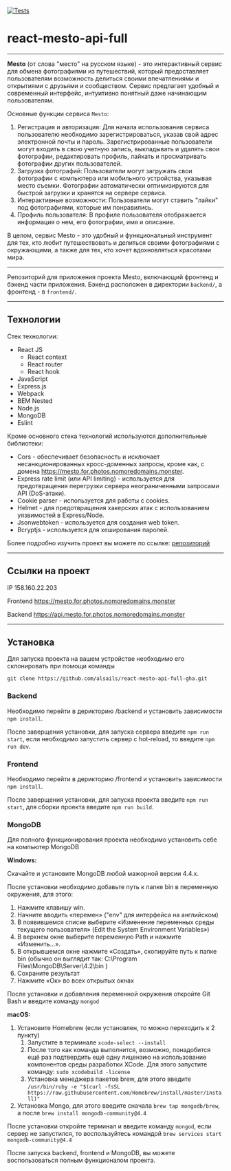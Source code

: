 [![Tests](https://github.com/yandex-praktikum/react-mesto-api-full-gha/actions/workflows/tests.yml/badge.svg)](https://github.com/yandex-praktikum/react-mesto-api-full-gha/actions/workflows/tests.yml)
# react-mesto-api-full
------
**Mesto** (от слова "место" на русском языке) - это интерактивный сервис для обмена фотографиями из путешествий, который предоставляет пользователям возможность делиться своими впечатлениями и открытиями с друзьями и сообществом. Сервис предлагает удобный и современный интерфейс, интуитивно понятный даже начинающим пользователям.

Основные функции сервиса `Mesto`:
1. Регистрация и авторизация: Для начала использования сервиса пользователю необходимо зарегистрироваться, указав свой адрес электронной почты и пароль. Зарегистрированные пользователи могут входить в свою учетную запись, выкладывать и удалять свои фотографии, редактировать профиль, лайкать и просматривать фотографии других пользователей.
2. Загрузка фотографий: Пользователи могут загружать свои фотографии с компьютера или мобильного устройства, указывая место съемки. Фотографии автоматически оптимизируются для быстрой загрузки и хранятся на сервере сервиса.
3. Интерактивные возможности: Пользователи могут ставить "лайки" под фотографиями, которые им понравились.
4. Профиль пользователя: В профиле пользователя отображается информация о нем, его фотографии, имя и описание.

В целом, сервис Mesto - это удобный и функциональный инструмент для тех, кто любит путешествовать и делиться своими фотографиями с окружающими, а также для тех, кто хочет вдохновляться красотами мира.

------

Репозиторий для приложения проекта Mesto, включающий фронтенд и бэкенд части приложения.
Бэкенд расположен в директории `backend/`, а фронтенд - в `frontend/`.

------
## Технологии

Стек технологии:
* React JS
  * React context
  * React router
  * React hook
* JavaScript
* Express.js
* Webpack
* BEM Nested
* Node.js
* MongoDB
* Eslint

Кроме основного стека технологий используются дополнительные библиотеки:
* Cors - обеспечивает безопасность и исключает несанкционированных кросс-доменных запросы, кроме как, с домена https://mesto.for.photos.nomoredomains.monster.
* Express rate limit (или API limiting) - используется для предотвращения перегрузки сервера неограниченными запросами API (DoS-атаки).
* Сookie parser - используется для работы с cookies.
* Helmet - для предотвращения хакерских атак с использованием уязвимостей в Express/Node.
* Jsonwebtoken - используется для создания web token.
* Bcryptjs - используется для хеширования паролей.

Более подробно изучить проект вы можете по ссылке: [репозиторий](https://github.com/alsails/react-mesto-api-full-gha.git)

------
## Ссылки на проект

IP 158.160.22.203

Frontend https://mesto.for.photos.nomoredomains.monster

Backend https://api.mesto.for.photos.nomoredomains.monster

------
## Установка

Для запуска проекта на вашем устройстве необходимо его склонировать при помощи команды

`git clone https://github.com/alsails/react-mesto-api-full-gha.git`

### Backend

Необходимо перейти в дерикторию /backend и установить зависимости `npm install`.

После заверщения установки, для запуска сервера введите `npm run start`, если необходимо запустить сервер с hot-reload,
то введите `npm run dev`.

### Frontend
Необходимо перейти в дерикторию /frontend и установить зависимости `npm install`.

После заверщения установки, для запуска проекта введите `npm run start`, для сборки проекта введите `npm run build`.

### MongoDB
Для полного функционирования проекта необходимо установить себе на компьютер MongoDB

**Windows:**

Скачайте и установите MongoDB любой мажорной версии 4.4.x.

После установки необходимо добавьте путь к папке bin в переменную окружения, для этого:
1. Нажмите клавишу win.
2. Начните вводить «перемен» ("env" для интерфейса на английском)
3. В появившемся списке выберите «Изменение переменных среды текущего пользователя» (Edit the System Environment Variables»)
4. В верхнем окне выберите переменную Path и нажмите «Изменить...».
5. В открывшемся окне нажмите «Создать», скопируйте путь к папке bin (обычно он выглядит так: C:\Program Files\MongoDB\Server\4.2\bin ) 
6. Сохраните результат
7. Нажмите «Ок» во всех открытых окнах

После установки и добавления переменной окружения откройте Git Bash и введите команду `mongod`

**macOS:**
1. Установите Homebrew (если установлен, то можно переходить к 2 пункту)
   1. Запустите в терминале 
   `xcode-select --install`
   2. После того как команда выполнится, возможно, понадобится ещё раз подтвердить ещё одну лицензию на использование 
      компонентов среды разработки XCode. Для этого запустите команду: `sudo xcodebuild -license`
   3. Установка менеджера пакетов brew, для этого введите `/usr/bin/ruby -e "$(curl -fsSL https://raw.githubusercontent.com/Homebrew/install/master/install)"`
2. Установка Mongo, для этого введите сначала `brew tap mongodb/brew`, а после `brew install mongodb-community@4.4`

После установки откройте терминал и введите команду `mongod`, если сервер не запустился, то воспользуйтесь командой `brew services start mongodb-community@4.4`

После запуска backend, frontend и MongoDB, вы можете воспользоваться полным функционалом проекта.

